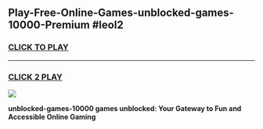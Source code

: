 
## Play-Free-Online-Games-unblocked-games-10000-Premium #leol2
<h3>
<a href="https://premium.freeplayer.one?title=unblocked-games-10000&ref=8M">CLICK TO PLAY</a></h3>
<hr>

<h3>
<a href="https://premium.freeplayer.one?title=unblocked-games-10000&ref=8M">CLICK 2 PLAY</a>
  
</h3>

<a href="https://premium.freeplayer.one?title=unblocked-games-10000&ref=8M"><img src="https://clearcache.store/games.png"></a>


**unblocked-games-10000 games unblocked: Your Gateway to Fun and Accessible Online Gaming**
